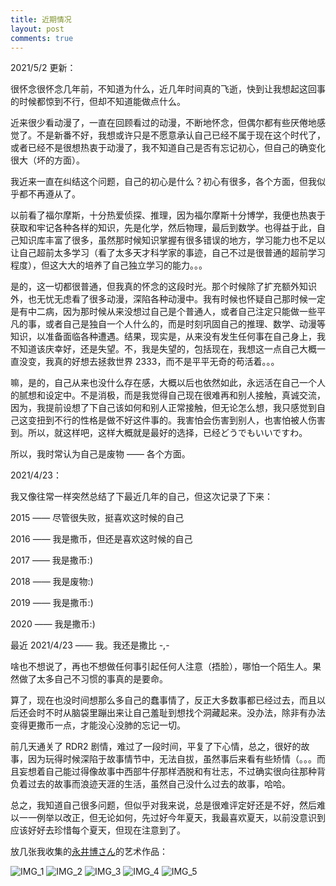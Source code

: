 ```yaml
---
title: 近期情况
layout: post
comments: true
---
```


2021/5/2 更新：

很怀念很怀念几年前，不知道为什么，近几年时间真的飞逝，快到让我想起这回事的时候都惊到不行，但却不知道能做点什么。

近来很少看动漫了，一直在回顾看过的动漫，不断地怀念，但偶尔都有些厌倦地感觉了。不是新番不好，我想或许只是不愿意承认自己已经不属于现在这个时代了，或者已经不是很想热衷于动漫了，我不知道自己是否有忘记初心，但自己的确变化很大（坏的方面）。

我近来一直在纠结这个问题，自己的初心是什么？初心有很多，各个方面，但我似乎都不再遵从了。

以前看了福尔摩斯，十分热爱侦探、推理，因为福尔摩斯十分博学，我便也热衷于获取和牢记各种各样的知识，先是化学，然后物理，最后到数学。也得益于此，自己知识库丰富了很多，虽然那时候知识掌握有很多错误的地方，学习能力也不足以让自己超前太多学习（看了太多天才科学家的事迹，自己不过是很普通的超前学习程度），但这大大的培养了自己独立学习的能力。。。

是的，这一切都很普通，但我真的怀念的这段时光。那个时候除了扩充额外知识外，也无忧无虑看了很多动漫，深陷各种动漫中。我有时候也怀疑自己那时候一定是有中二病，因为那时候从来没想过自己是个普通人，或者自己注定只能做一些平凡的事，或者自己是独自一个人什么的，而是时刻巩固自己的推理、数学、动漫等知识，以准备面临各种遭遇。结果，现实是，从来没有发生任何事在自己身上，我不知道该庆幸好，还是失望。不，我是失望的，包括现在，我想这一点自己大概一直没变，我真的好想去拯救世界 2333，而不是平平无奇的苟活着。。。

嘛，是的，自己从来也没什么存在感，大概以后也依然如此，永远活在自己一个人的腻想和设定中。不是消极，而是我觉得自己现在很难再和别人接触，真诚交流，因为，我提前设想了下自己该如何和别人正常接触，但无论怎么想，我只感觉到自己这变扭到不行的性格是做不好这件事的。我害怕会伤害到别人，也害怕被人伤害到。所以，就这样吧，这样大概就是最好的选择，已经どうでもいいですわ。

所以，我时常认为自己是废物 —— 各个方面。

2021/4/23：

我又像往常一样突然总结了下最近几年的自己，但这次记录了下来：

2015 —— 尽管很失败，挺喜欢这时候的自己

2016 —— 我是撒币，但还是喜欢这时候的自己

2017 —— 我是撒币:)

2018 —— 我是废物:)

2019 —— 我是撒币:)

2020 —— 我是撒币:)

最近 2021/4/23 —— 我。我还是撒比 -,-

啥也不想说了，再也不想做任何事引起任何人注意（捂脸），哪怕一个陌生人。果然做了太多自己不习惯的事真的是要命。

算了，现在也没时间想那么多自己的蠢事情了，反正大多数事都已经过去，而且以后还会时不时从脑袋里蹦出来让自己羞耻到想找个洞藏起来。没办法，除非有办法变得更撒币一点，才能没心没肺的忘记一切。

前几天通关了 RDR2 剧情，难过了一段时间，平复了下心情，总之，很好的故事，因为玩得时候深陷于故事情节中，无法自拔，虽然事后来看有些矫情（。。。而且妄想着自己能过得像故事中西部牛仔那样洒脱和有壮志，不过确实很向往那种背负着过去的故事而浪迹天涯的生活，虽然自己没什么过去的故事，哈哈。

总之，我知道自己很多问题，但似乎对我来说，总是很难评定好还是不好，然后难以一一例举以改正，但无论如何，先过好今年夏天，我最喜欢夏天，以前没意识到应该好好去珍惜每个夏天，但现在注意到了。

放几张我收集的[永井博さん](https://twitter.com/hiroshipj)的艺术作品：

![IMG_1](/img/IMG_20210316_014112.jpg)
![IMG_2](/img/IMG_20210316_014249.jpg)
![IMG_3](/img/IMG_20210316_014450.jpg)
![IMG_4](/img/IMG_20210409_004834.jpg)
![IMG_5](/img/IMG_20210409_004921.jpg)
